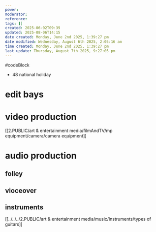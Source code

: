 ```yaml
---
power: 
moderator: 
reference: 
tags: []
created: 2025-06-02T09:39
updated: 2025-08-06T14:15
date created: Monday, June 2nd 2025, 1:39:27 pm
date modified: Wednesday, August 6th 2025, 2:05:16 am
time created: Monday, June 2nd 2025, 1:39:27 pm
last update: Thursday, August 7th 2025, 9:27:05 pm
---
```

#codeBlock 

- 48 national holiday
# edit bays

# 
# video production
[[2.PUBLIC/art & entertainment media/filmAndTV/mp equipment/camera/camera equipment]]

# audio production

## folley
## vioceover
## instruments
[[../../../2.PUBLIC/art & entertainment media/music/instruments/types of guitars]]

